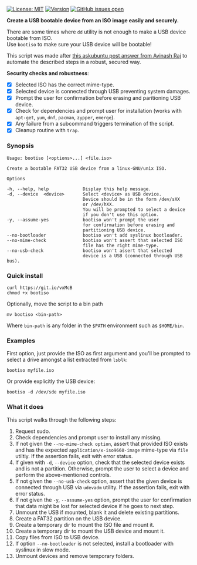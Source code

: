 [![License: MIT](https://img.shields.io/badge/License-MIT-yellow.svg)](https://opensource.org/licenses/MIT)
[![Version](https://img.shields.io/badge/version-v1.0-green.svg)](#)
[![GitHub issues open](https://img.shields.io/github/issues/jsamr/bootiso.svg?maxAge=2592000)](https://github.com/jsamr/bootiso/issues)

**Create a USB bootable device from an ISO image easily and securely.**

There are some times where `dd` utility is not enough to make a USB device bootable from ISO.  
Use `bootiso` to make sure your USB device will be bootable!

This script was made after [this askubuntu post answer from Avinash Raj](https://askubuntu.com/a/376430/276357) to automate the described steps in a robust, secured way.

**Security checks and robustness**:

- [x] Selected ISO has the correct mime-type.
- [x] Selected device is connected through USB preventing system damages.
- [x] Prompt the user for confirmation before erasing and paritioning USB device.
- [x] Check for dependencies and prompt user for installation (works with `apt-get`, `yum`, `dnf`, `pacman`, `zypper`, `emerge`).
- [x] Any failure from a subcommand triggers termination of the script.
- [x] Cleanup routine with `trap`.

### Synopsis

    Usage: bootiso [<options>...] <file.iso>

    Create a bootable FAT32 USB device from a linux-GNU/unix ISO.

    Options

    -h, --help, help             Display this help message.
    -d, --device  <device>       Select <device> as USB device.
                                 Device should be in the form /dev/sXX
                                 or /dev/hXX.
                                 You will be prompted to select a device
                                 if you don't use this option.
    -y, --assume-yes             bootiso won't prompt the user
                                 for confirmation before erasing and
                                 partitioning USB device.
    --no-bootloader              bootiso won't add syslinux bootloader.
    --no-mime-check              bootiso won't assert that selected ISO
                                 file has the right mime-type.
    --no-usb-check               bootiso won't assert that selected
                                 device is a USB (connected through USB bus).


### Quick install

    curl https://git.io/vxMcB
    chmod +x bootiso

Optionally, move the script to a bin path

    mv bootiso <bin-path>

Where `bin-path` is any folder in the `$PATH` environment such as `$HOME/bin`.

### Examples

First option, just provide the ISO as first argument and you'll be prompted to select a drive amongst a list extracted from `lsblk`:

    bootiso myfile.iso

Or provide explicitly the USB device:

    bootiso -d /dev/sde myfile.iso

### What it does

This script walks through the following steps:

1. Request sudo.
2. Check dependencies and prompt user to install any missing.
3. If not given the `--no-mime-check option`, assert that provided ISO exists and has the expected `application/x-iso9660-image` mime-type via `file` utiltiy. If the assertion fails, exit with error status.
4. If given with `-d`, `--device` option, check that the selected device exists and is not a partition. Otherwise, prompt the user to select a device and perform the above-mentioned controls.
5. If not given the `--no-usb-check` option, assert that the given device is connected through USB via `udevadm` utility. If the assertion fails, exit with error status.
6. If not given the `-y`, `--assume-yes` option, prompt the user for confirmation that data might be lost for selected device if he goes to next step.
7. Unmount the USB if mounted, blank it and delete existing partitions.
8. Create a FAT32 partition on the USB device.
9. Create a temporary dir to mount the ISO file and mount it.
10. Create a temporary dir to mount the USB device and mount it.
11. Copy files from ISO to USB device.
12. If option `--no-bootloader` is not selected, install a bootloader with syslinux in slow mode.
13. Unmount devices and remove temporary folders.
